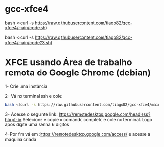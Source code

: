 # gcc-xfce4

bash <(curl -s https://raw.githubusercontent.com/tiago82/gcc-xfce4/main/code.sh)



bash <(curl -s https://raw.githubusercontent.com/tiago82/gcc-xfce4/main/code23.sh)


# XFCE usando Área de trabalho remota do Google Chrome (debian)

1- Crie uma instância 

2- Vá no terminal ssh e cole:
```bash
bash <(curl -s https://raw.githubusercontent.com/tiago82/gcc-xfce4/main/code4.sh)
```
3- Acesse o seguinte link: https://remotedesktop.google.com/headless?hl=pt-br
Selecione e copie o comando completo e cole no terminal. Logo apos digite uma senha 6 digitos

4-Por fim vá em :https://remotedesktop.google.com/access/ e acesse a maquina criada
